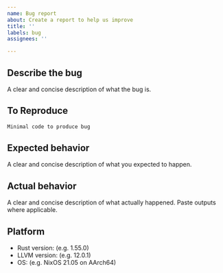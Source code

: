 ```yaml
---
name: Bug report
about: Create a report to help us improve
title: ''
labels: bug
assignees: ''

---
```


## Describe the bug

A clear and concise description of what the bug is.

## To Reproduce

```rs
Minimal code to produce bug
```

## Expected behavior

A clear and concise description of what you expected to happen.

## Actual behavior

A clear and concise description of what actually happened. Paste outputs where applicable.

## Platform

- Rust version: (e.g. 1.55.0)
- LLVM version: (e.g. 12.0.1)
- OS: (e.g. NixOS 21.05 on AArch64)
